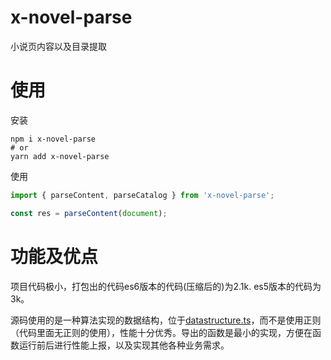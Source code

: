 # x-novel-parse

小说页内容以及目录提取

# 使用

安装
```shell
npm i x-novel-parse
# or
yarn add x-novel-parse
```

使用
```js
import { parseContent, parseCatalog } from 'x-novel-parse';

const res = parseContent(document);

```

# 功能及优点

项目代码极小，打包出的代码es6版本的代码(压缩后的)为2.1k. es5版本的代码为3k。

源码使用的是一种算法实现的数据结构，位于[datastructure.ts](./src/datastructure.ts)，而不是使用正则（代码里面无正则的使用），性能十分优秀。导出的函数是最小的实现，方便在函数运行前后进行性能上报，以及实现其他各种业务需求。

